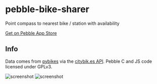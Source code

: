 # pebble-bike-sharer
Point compass to nearest bike / station with availability

[Get on Pebble App Store](https://apps.getpebble.com/en_US/application/5717f5d4c883965d2f000016)

## Info
Data comes from [pybikes](https://github.com/eskerda/pybikes) via the [citybik.es API](https://citybik.es).
Pebble C and JS code licensed under GPLv3.

![screenshot](https://assets.getpebble.com/api/file/PtA8mgz6SeCwCGVslute/convert?cache=true&fit=crop&w=144&h=168) ![screenshot](https://assets.getpebble.com/api/file/8o5OIVXRD6jqxr3JsyHy/convert?cache=true&fit=crop&w=144&h=168)